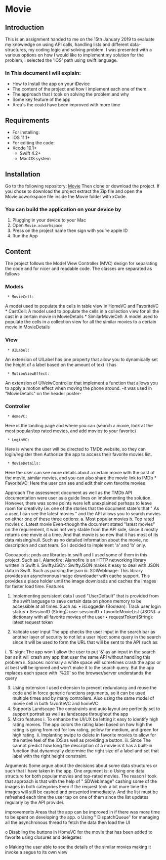 # Movie


## Introduction
This is an assignment handed to me on the 15th January 2019 to evaluate my knowledge on using API calls, handling lists and different data-structures, my coding logic and solving problem. I was presented with a various options on how I would like to implement my solution for the problem, I selected the 'iOS' path using swift language.

### In This document I will explain:
* How to Install the app on your iDevice
* The content of the project and how I implement each one of them.
* The approach that I took on solving the problem and why
* Some key feature of the app 
* Area's the could have been improved with more time

 
## Requirements
* For installing:
 * iOS 11.1+
* For editing the code:
 * Xcode 10.1+
      * Swift 4.2+
      * MacOS system

## Installation
Go to the following repository: [Movie](https://github.com/iGoLDeNZz/Movie)
Then clone or download the project. If you chose to download the project extract the Zip file and open the Movie.xcworkspace file inside the Movie folder with xCode.


### You can build the application on your device by 
1.	Plugging in your device to your Mac
2.	Open `Movie.xcworkspace`
3.	Press on the project name then sign with you’re apple ID
4.	Run the App 

## Content
The project follows the Model View Controller (MVC) design for separating the code and for nicer and readable code.
The classes are separated as follows
### Models
     * MovieCell:
A model used to populate the cells in table view in HomeVC and FavoriteVC
     * CastCell:
A model used to populate the cells in a collection view for all the cast in a certain movie in MovieDetails 
     * SimilarMovieCell:
A model used to populate the cells in a collection view for all the similar movies to a certain movie in MovieDetails 
### View

     * UILabel:

An extension of UILabel has one property that allow you to dynamically set the height of a label based on the amount of text it has

     * MotionViewEffect:

An extension of UIVeiwController that implement a function that allows you to apply a motion effect when moving the phone around. -it was used in "MovieDetails" on the header poster-
### Controller
     * HomeVC:
Here is the landing page and where you can (search a movie, look at the most popular/top rated movies, and add movies to your favorite)

     * LoginVC:

Here is where the user will be directed to TMDb website, so they can login/register then Authorize the app to access their favorite movies list.

     * MovieDetails:
Here the user can see more details about a certain movie with the cast of the movie, similar movies, and you can also share the movie link to IMDb 
     * FavoriteVC:
Here the user can see and edit their own favorite movies  

Approach 
The assessment document as well as the TMDb API documentation were user as a guide lines on implementing the solution. However, there was some points were left unexplained perhaps to leave room for creativity i.e. one of the stories that the document state's that " As a user, I can see the latest movies." and the API allows you to search movies on either one of these three options:
a.	Most popular movies
b.	Top rated movies
c.	Latest movie
Even-though the document stated "latest movies" on the requirement, it was not very stable from the API side, since it mostly returns one movie at a time. And that movie is so new that it has most of its data missing/null. Such as no detailed information about the movie, no description and cast team. So I decided to implement 'a' and 'b' only.



Cocoapods: pods are libraries in swift and I used some of them in this project. Such as
i.	Alamofire: Alamofire is an HTTP networking library written in Swift
ii.	SwiftyJSON: SwiftyJSON makes it easy to deal with JSON data in Swift. Such as parsing the json
iii.	SDWebImage: This library provides an asynchronous image downloader with cache support. This provides a place holder until the image downloads and caches the images for faster load time.
 Features
1.	Implementing persistent data
I used "UserDefault" that is provided from the swift language to save certain data on phone memory to be accessible at all times. Such as:
•	isLoggedin (Boolean): Track user login status
•	SessionID (String): user sessionID 
•	favoriteMovieList (JSON): a dictionary with all favorite movies of the user
•	requestToken(String): latest request token

2.	Validate user input
The app checks the user input in the search bar as another layer of security to not let a user inject some query in the search since it will be used to form the URL that will be sent to the API such as:

i.	'&' sign: The app won't allow the user to put '&' as an input in the search bar as it will crash any app that user the same API without handling this problem
ii.	Spaces: normally a white space will sometimes crash the apps or at best will be ignored and won't make it to the search query. But the app replaces each space with '%20' so the browser/server understands the query

3.	Using extension
I used extension to prevent redundancy and reuse the code and in force generic functions arguments, so it can be used multiple times and by many controllers. Also using the same model of movie cell in both favoriteVC and homeVC
4.	Supports Landscape
The constraints and auto layout are perfectly set to support portrait as well as landscape throughout the app
5.	Micro features
i.	To enhance the UI/UX be letting it easy to identify high rating movies. The app colors the rating label based on how high the rating is going from red for low rating, yellow for medium, and green for high rating. 
ii.	Implanting swipe to delete in favorite movies to allow for the native feel of the iOS as well as providing a button.
iii.	Since The cannot predict how long the description of a movie is it has a built-in function that dynamically determine the right size of a label and set that label with the right height constraint.

Arguments 
Some argue about the decisions about some data structures or such that I have taken in the app. One argument is:
o	Using one data structure for both popular movies and top-rated movies. 
The reason I took that approach is that with the help of " SDWebImage" cashing some of the images in both categories Even if the request took a bit more time the images will still be cashed and presented immediately. And the list must be refreshed each time the user tap on one of them since the list updates regularly by the API provider. 

improvements
Areas that the app can be improved in if there was more time to be spent on developing the app.
o	Using " DispatchQueue" for managing all the asynchronous thread to fetch the data then load the UI

o	Disabling the buttons in HomeVC for the movie that has been added to favorite using closures and delegates 

o	Making the user able to see the details of the similar movies making it invoke a segue to its own view 
